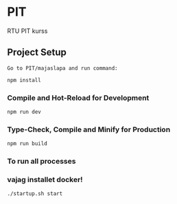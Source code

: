 # PIT
RTU PIT kurss
## Project Setup
`Go to PIT/majaslapa and run command:`
```sh
npm install
```

### Compile and Hot-Reload for Development

```sh
npm run dev
```

### Type-Check, Compile and Minify for Production

```sh
npm run build
```
### To run all processes
### vajag installet docker!

```sh
./startup.sh start
```
